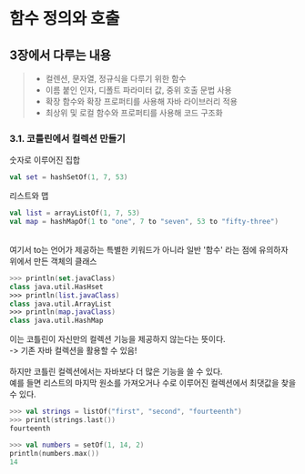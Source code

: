 # 함수 정의와 호출
## 3장에서 다루는 내용

> - 컬렌션, 문자열, 정규식을 다루기 위한 함수
> - 이름 붙인 인자, 디폴트 파라미터 값, 중위 호출 문법 사용
> - 확장 함수와 확장 프로퍼티를 사용해 자바 라이브러리 적용
> - 최상위 및 로컬 함수와 프로퍼티를 사용해 코드 구조화

### 3.1. 코틀린에서 컬렉션 만들기

숫자로 이루어진 집합
```kotlin
val set = hashSetOf(1, 7, 53)
```
리스트와 맵
```kotlin
val list = arrayListOf(1, 7, 53)
val map = hashMapOf(1 to "one", 7 to "seven", 53 to "fifty-three")
```
 <br>
 여기서 to는 언어가 제공하는 특별한 키워드가 아니라 일반 '함수' 라는 점에 유의하자
 <br>
 위에서 만든 객체의 클래스

 ```kotlin
>>> println(set.javaClass)
class java.util.HasHset
>>> println(list.javaClass)
class java.util.ArrayList
>>> println(map.javaClass)
class java.util.HashMap

 ```
이는 코틀린이 자신만의 컬렉션 기능을 제공하지 않는다는 뜻이다.
<br>
-> 기존 자바 컬렉션을 활용할 수 있음!
<br>
<br>
하지만 코틀린 컬렉션에서는 자바보다 더 많은 기능을 쓸 수 있다.
<br>
예를 들면 리스트의 마지막 원소를 가져오거나 수로 이루어진 컬렉션에서 최댓값을 찾을 수 있다.
```kotlin
>>> val strings = listOf("first", "second", "fourteenth")
>>> printl(strings.last())
fourteenth

>>> val numbers = setOf(1, 14, 2)
println(numbers.max())
14
```
